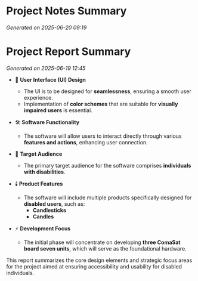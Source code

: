 # Project Notes Summary

*Generated on 2025-06-20 09:19*

# Project Report Summary

*Generated on 2025-06-19 12:45*

- 🎨 **User Interface (UI) Design**
  - The UI is to be designed for **seamlessness**, ensuring a smooth user experience.
  - Implementation of **color schemes** that are suitable for **visually impaired users** is essential.

- 🛠️ **Software Functionality**
  - The software will allow users to interact directly through various **features and actions**, enhancing user connection.
  
- 🎯 **Target Audience**
  - The primary target audience for the software comprises **individuals with disabilities**.

- 🕯️ **Product Features**
  - The software will include multiple products specifically designed for **disabled users**, such as:
    - **Candlesticks**
    - **Candles**

- ⚡ **Development Focus**
  - The initial phase will concentrate on developing **three ComaSat board seven units**, which will serve as the foundational hardware.

This report summarizes the core design elements and strategic focus areas for the project aimed at ensuring accessibility and usability for disabled individuals.